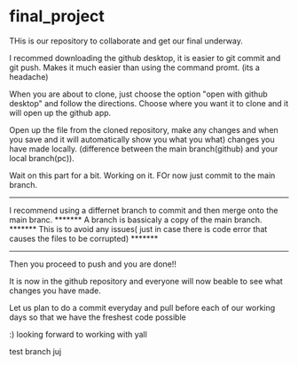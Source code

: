 # final_project

THis is our repository to collaborate and get our final underway.

I recommed downloading the github desktop, it is easier to git commit and git push.
Makes it much easier than using the command promt. (its a headache)

When you are about to clone, just choose the option "open with github desktop" and follow the directions.
Choose where you want it to clone and it will open up the github app.

Open up the file from the cloned repository, make any changes and when you save and it will automatically show you what you what)
changes you have made locally. (difference between the main branch(github) and your local branch(pc)).

Wait on this part for a bit. Working on it. FOr now just commit to the main branch.

***************************************************************************************************************
I recommend using a differnet branch to commit and then merge onto the main branc. 			*******
A branch is bassicaly a copy of the main branch.							*******
This is to avoid any issues( just in case there is code error that causes the files to be corrupted)	*******
***************************************************************************************************************

Then you proceed to push and you are done!!

It is now in the github repository and everyone will now beable to see what changes you have made.

Let us plan to do a commit everyday and pull before each of our working days so that we have the freshest code possible

:) looking forward to working with yall


test branch
juj